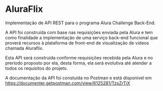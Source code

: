 # AluraFlix
Implementação de API REST para o programa Alura Challenge Back-End.

A API foi construída com base nas requisições enviada pela Alura e tem como finalidade a implementação de uma serviço back-end funcional que  proverá recursos à plataforma de front-end de visualização de vídeos chamada Aluraflix. 

Esta API será construída conforme requisições recebida pela Alura e no preríodo proposto por ela, desta forma, ela será evolutiva até atender a todos os requisitos do projeto. 

A documentação da API foi constuída no Postman e está disponível em https://documenter.getpostman.com/view/6125281/TzsZrTiX
